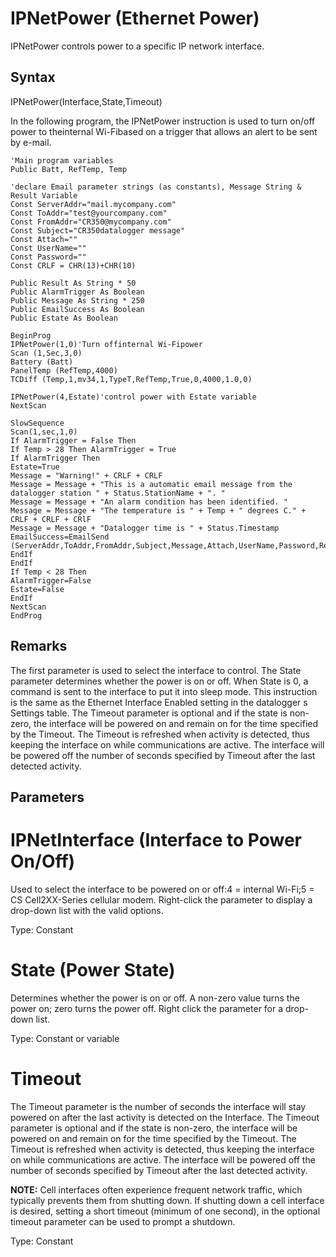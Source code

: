 # IPNetPower (Ethernet Power)

IPNetPower controls power to a specific IP network interface.

## Syntax

IPNetPower(Interface,State,Timeout)

In the following program, the IPNetPower instruction is used to turn on/off power to theinternal Wi-Fibased on a trigger that allows an alert to be sent by e-mail.

```
'Main program variables
Public Batt, RefTemp, Temp

'declare Email parameter strings (as constants), Message String & Result Variable
Const ServerAddr="mail.mycompany.com"
Const ToAddr="test@yourcompany.com"
Const FromAddr="CR350@mycompany.com"
Const Subject="CR350datalogger message"
Const Attach=""
Const UserName=""
Const Password=""
Const CRLF = CHR(13)+CHR(10)

Public Result As String * 50
Public AlarmTrigger As Boolean
Public Message As String * 250
Public EmailSuccess As Boolean
Public Estate As Boolean

BeginProg
IPNetPower(1,0)'Turn offinternal Wi-Fipower
Scan (1,Sec,3,0)
Battery (Batt)
PanelTemp (RefTemp,4000)
TCDiff (Temp,1,mv34,1,TypeT,RefTemp,True,0,4000,1.0,0)

IPNetPower(4,Estate)'control power with Estate variable
NextScan

SlowSequence
Scan(1,sec,1,0)
If AlarmTrigger = False Then
If Temp > 28 Then AlarmTrigger = True
If AlarmTrigger Then
Estate=True
Message = "Warning!" + CRLF + CRLF
Message = Message + "This is a automatic email message from the datalogger station " + Status.StationName + ". "
Message = Message + "An alarm condition has been identified. "
Message = Message + "The temperature is " + Temp + " degrees C." + CRLF + CRLF + CRlF
Message = Message + "Datalogger time is " + Status.Timestamp
EmailSuccess=EmailSend (ServerAddr,ToAddr,FromAddr,Subject,Message,Attach,UserName,Password,Result)
EndIf
EndIf
If Temp < 28 Then
AlarmTrigger=False
Estate=False
EndIf
NextScan
EndProg
```

## Remarks

The first parameter is used to select the interface to control. The State parameter determines whether the power is on or off. When State is 0, a command is sent to the interface to put it into sleep mode. This instruction is the same as the Ethernet Interface Enabled setting in the datalogger s Settings table. The Timeout parameter is optional and if the state is non-zero, the interface will be powered on and remain on for the time specified by the Timeout. The Timeout is refreshed when activity is detected, thus keeping the interface on while communications are active. The interface will be powered off the number of seconds specified by Timeout after the last detected activity.

## Parameters

# IPNetInterface (Interface to Power On/Off)

Used to select the interface to be powered on or off:4 = internal Wi-Fi;5 = CS Cell2XX-Series cellular modem. Right-click the parameter to display a drop-down list with the valid options.

Type: Constant

# State (Power State)

Determines whether the power is on or off. A non-zero value turns the power on; zero turns the power off. Right click the parameter for a drop-down list.

Type: Constant or variable

# Timeout

The Timeout parameter is the number of seconds the interface will stay powered on after the last activity is detected on the Interface. The Timeout parameter is optional and if the state is non-zero, the interface will be powered on and remain on for the time specified by the Timeout. The Timeout is refreshed when activity is detected, thus keeping the interface on while communications are active. The interface will be powered off the number of seconds specified by Timeout after the last detected activity.

**NOTE:** Cell interfaces often experience frequent network traffic, which typically prevents them from shutting down. If shutting down a cell interface is desired, setting a short timeout (minimum of one second), in the optional timeout parameter can be used to prompt a shutdown.

Type: Constant

